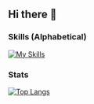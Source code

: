 ## Hi there 👋

### Skills (Alphabetical)
[![My Skills](https://skillicons.dev/icons?i=astro,cloudflare,css,githubactions,go,html,nextjs,nodejs,postgres,prisma,react,remix,tailwind,ts,workers)](https://skillicons.dev)

### Stats
<!--
[![My GitHub stats](https://github-readme-stats.vercel.app/api?username=msisdev)](https://github.com/anuraghazra/github-readme-stats)
-->
[![Top Langs](https://github-readme-stats.vercel.app/api/top-langs/?username=msisdev&layout=donut&size_weight=0.5&count_weight=0.5&langs_count=20)](https://github.com/anuraghazra/github-readme-stats)
